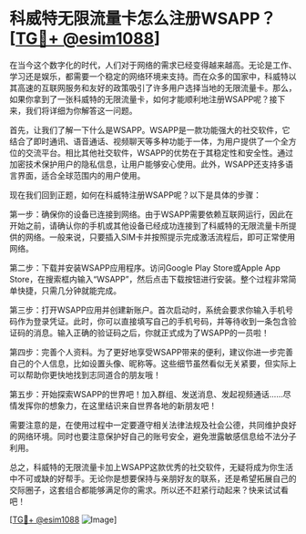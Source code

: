 # 科威特无限流量卡怎么注册WSAPP？[[TG💪+ @esim1088](https://t.me/s/esim1088)]

在当今这个数字化的时代，人们对于网络的需求已经变得越来越高。无论是工作、学习还是娱乐，都需要一个稳定的网络环境来支持。而在众多的国家中，科威特以其高速的互联网服务和友好的政策吸引了许多用户选择当地的无限流量卡。那么，如果你拿到了一张科威特的无限流量卡，如何才能顺利地注册WSAPP呢？接下来，我们将详细为你解答这一问题。

首先，让我们了解一下什么是WSAPP。WSAPP是一款功能强大的社交软件，它结合了即时通讯、语音通话、视频聊天等多种功能于一体，为用户提供了一个全方位的交流平台。相比其他社交软件，WSAPP的优势在于其稳定性和安全性。通过加密技术保护用户的隐私信息，让用户能够安心使用。此外，WSAPP还支持多语言界面，适合全球范围内的用户使用。

现在我们回到正题，如何在科威特注册WSAPP呢？以下是具体的步骤：

第一步：确保你的设备已连接到网络。由于WSAPP需要依赖互联网运行，因此在开始之前，请确认你的手机或其他设备已经成功连接到了科威特的无限流量卡所提供的网络。一般来说，只要插入SIM卡并按照提示完成激活流程后，即可正常使用网络。

第二步：下载并安装WSAPP应用程序。访问Google Play Store或Apple App Store，在搜索框内输入“WSAPP”，然后点击下载按钮进行安装。整个过程非常简单快捷，只需几分钟就能完成。

第三步：打开WSAPP应用并创建新账户。首次启动时，系统会要求你输入手机号码作为登录凭证。此时，你可以直接填写自己的手机号码，并等待收到一条包含验证码的消息。输入正确的验证码之后，你就正式成为了WSAPP的一员啦！

第四步：完善个人资料。为了更好地享受WSAPP带来的便利，建议你进一步完善自己的个人信息，比如设置头像、昵称等。这些细节虽然看似无关紧要，但实际上可以帮助你更快地找到志同道合的朋友哦！

第五步：开始探索WSAPP的世界吧！加入群组、发送消息、发起视频通话……尽情发挥你的想象力，在这里结识来自世界各地的新朋友吧！

需要注意的是，在使用过程中一定要遵守相关法律法规及社会公德，共同维护良好的网络环境。同时也要注意保护好自己的账号安全，避免泄露敏感信息给不法分子利用。

总之，科威特的无限流量卡加上WSAPP这款优秀的社交软件，无疑将成为你生活中不可或缺的好帮手。无论你是想要保持与亲朋好友的联系，还是希望拓展自己的交际圈子，这套组合都能够满足你的需求。所以还不赶紧行动起来？快来试试看吧！

[[TG💪+ @esim1088](https://t.me/s/esim1088) ![Image](https://i.postimg.cc/4NQfJmqS/Snipaste-2025-05-13-00-14-12.png)]